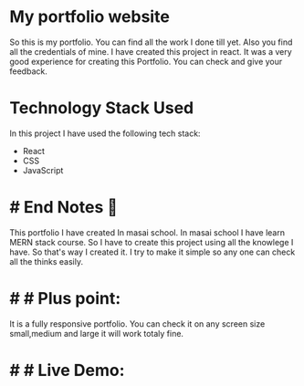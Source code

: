 # My portfolio website

So this is my portfolio. You can find all the work I done till yet. Also you find all the credentials of mine. I have created this project in react. It was a very good experience for creating this Portfolio. You can check and give your feedback.


# Technology Stack Used
In this project I have used the following tech stack:
* React
* CSS
* JavaScript


# # End Notes 📑
This portfolio I have created In masai school. In masai school I have learn MERN stack course. So I have to create this project using all the knowlege I have. So that's way I created it. I try to make it simple so any one can check all the thinks easily.


# # # Plus point:

It is a fully responsive portfolio. You can check it on any screen size small,medium and large it will work totaly fine.

# # # Live Demo:

